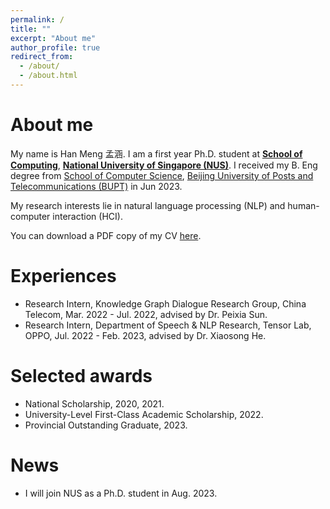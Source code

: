 ```yaml
---
permalink: /
title: ""
excerpt: "About me"
author_profile: true
redirect_from: 
  - /about/
  - /about.html
---
```


# About me

My name is Han Meng 孟涵. I am a first year Ph.D. student at [**School of Computing**](https://www.comp.nus.edu.sg/), [**National University of Singapore (NUS)**](https://www.nus.edu.sg/).  I received my B. Eng degree from [School of Computer Science](https://scs.bupt.edu.cn/), [Beijing University of Posts and Telecommunications (BUPT)](https://en.wikipedia.org/wiki/Beijing_University_of_Posts_and_Telecommunications) in Jun 2023.

My research interests lie in natural language processing (NLP) and human-computer interaction (HCI).

You can download a PDF copy of my CV [here](/files/pdf/menghan_cv.pdf).

# Experiences

- Research Intern, Knowledge Graph Dialogue Research Group, China Telecom, Mar. 2022 - Jul. 2022, advised by Dr. Peixia Sun.
- Research Intern, Department of Speech & NLP Research, Tensor Lab, OPPO, Jul. 2022 - Feb. 2023, advised by Dr. Xiaosong He.

# Selected awards

- National Scholarship, 2020, 2021.
- University-Level First-Class Academic Scholarship, 2022.
- Provincial Outstanding Graduate, 2023.

# News

- I will join NUS as a Ph.D. student in Aug. 2023.
